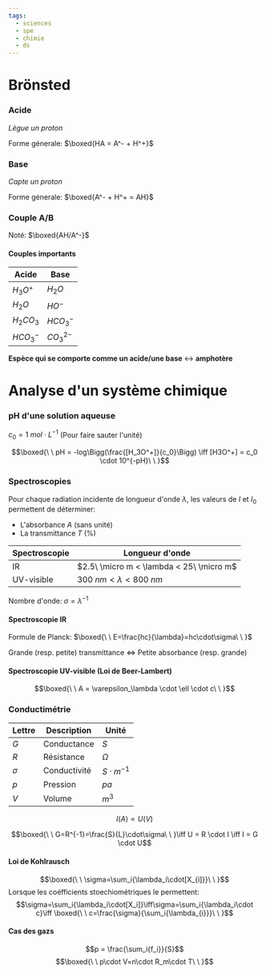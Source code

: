 ```yaml
---
tags:
  - sciences
  - spe
  - chimie
  - ds
---
```


# Brönsted

### Acide

_Lègue un proton_

Forme génerale: $\boxed{HA = A^- + H^+}$
### Base

_Capte un proton_

Forme génerale: $\boxed{A^- + H^+ = AH}$

### Couple A/B

Noté: $\boxed{AH/A^-}$

#### Couples importants

|Acide|Base|
|--|--|
|$H_{3}O^{+}$|$H_{2}O$|
|$H_{2}O$|$HO^{-}$|
|$H_2CO_3$|$HCO_{3}^{-}$|
|$HCO_3^{-}$|$CO^{2-}_3$|

**Espèce qui se comporte comme un acide/une base** $\leftrightarrow$ **amphotère**

# Analyse d'un système chimique

### pH d'une solution aqueuse

$c_0 = 1\ mol \cdot L^{-1}$ (Pour faire sauter l'unité)

$$\boxed{\ \ pH = -log\Bigg(\frac{[H_3O^+]}{c_0}\Bigg) \iff [H3O^+] = c_0 \cdot 10^{-pH}\ \ }$$
### Spectroscopies

Pour chaque radiation incidente de longueur d'onde $\lambda$, les valeurs de $I$ et $I_0$ permettent de déterminer:
- L'absorbance $A$ (sans unité)
- La transmittance $T$ ($\%$)

|Spectroscopie |Longueur d'onde|
|--|--|
| IR | $2.5\ \micro m < \lambda < 25\ \micro m$ |
| UV-visible| $300\ nm < \lambda < 800\ nm$|

Nombre d'onde: $\sigma = \lambda^{-1}$
#### Spectroscopie IR

Formule de Planck: $\boxed{\ \ E=\frac{hc}{\lambda}=hc\cdot\sigma\ \ }$

Grande (resp. petite) transmittance $\iff$ Petite absorbance (resp. grande)
#### Spectroscopie UV-visible (Loi de Beer-Lambert)
 $$\boxed{\ \ A = \varepsilon_\lambda \cdot \ell \cdot c\ \ }$$
### Conductimétrie

|Lettre|Description|Unité|
|--|--|--|
|$G$|Conductance|$S$|
|$R$|Résistance|$\Omega$|
|$\sigma$|Conductivité|$S\cdot{m^{-1}}$|
|$p$|Pression|$pa$|
|$V$|Volume|$m^3$|

$$I(A) \propto U(V)$$


$$\boxed{\ \ G=R^{-1}=\frac{S}{L}\cdot\sigma\ \ }\iff U = R \cdot I \iff I = G \cdot U$$
#### Loi de Kohlrausch
$$\boxed{\ \ \sigma=\sum_i{\lambda_i\cdot[X_{i]}}\ \ }$$
Lorsque les coéfficients stoechiométriques le permettent:
$$\sigma=\sum_i{\lambda_i\cdot[X_i]}\iff\sigma=\sum_i{\lambda_i\cdot c}\iff \boxed{\ \ c=\frac{\sigma}{\sum_i{\lambda_{i}}}\ \ }$$
#### Cas des gazs
$$p = \frac{\sum_i{f_i}}{S}$$
$$\boxed{\ \ p\cdot V=n\cdot R_m\cdot T\ \ }$$
